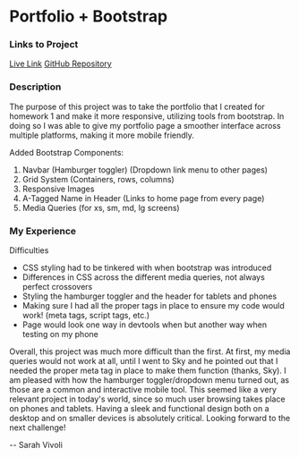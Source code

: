 # Portfolio + Bootstrap

### Links to Project

[Live Link](https://svivoli.github.io/Bootstrap-Portfolio/)
[GitHub Repository](https://github.com/svivoli/Bootstrap-Portfolio)

### Description

The purpose of this project was to take the portfolio that I created for homework 1 and make it more responsive, utilizing tools from bootstrap. In doing so I was able to give my portfolio page a smoother interface across multiple platforms, making it more mobile friendly.

Added Bootstrap Components:
1. Navbar
    (Hamburger toggler)
    (Dropdown link menu to other pages)
2. Grid System
    (Containers, rows, columns)
3. Responsive Images
4. A-Tagged Name in Header
    (Links to home page from every page)
5. Media Queries
    (for xs, sm, md, lg screens)

### My Experience

Difficulties
* CSS styling had to be tinkered with when bootstrap was introduced
* Differences in CSS across the different media queries, not always perfect crossovers
* Styling the hamburger toggler and the header for tablets and phones
* Making sure I had all the proper tags in place to ensure my code would work! (meta tags, script tags, etc.)
* Page would look one way in devtools when but another way when testing on my phone

Overall, this project was much more difficult than the first. At first, my media queries would not work at all, until I went to Sky and he pointed out that I needed the proper meta tag in place to make them function (thanks, Sky).  I am pleased with how the hamburger toggler/dropdown menu turned out, as those are a common and interactive mobile tool. This seemed like a very relevant project in today's world, since so much user browsing takes place on phones and tablets. Having a sleek and functional design both on a desktop and on smaller devices is absolutely critical. Looking forward to the next challenge!

-- Sarah Vivoli

